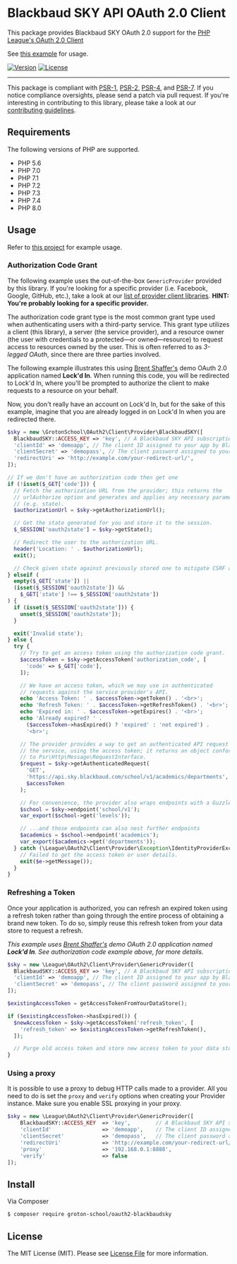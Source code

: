 # Blackbaud SKY API OAuth 2.0 Client

This package provides Blackbaud SKY OAuth 2.0 support for the [PHP League's OAuth 2.0 Client](https://oauth2-client.thephpleague.com/)

See [this example](https://github.com/groton-school/sky-api/tree/main/examples/oauth2) for usage.

[![Version](http://poser.pugx.org/groton-school/oauth2-blackbaudsky/version)](https://packagist.org/packages/groton-school/oauth2-blackbaudsky)
[![License](http://poser.pugx.org/groton-school/oauth2-blackbaudsky/license)](https://packagist.org/packages/groton-school/oauth2-blackbaudsky)

---

This package is compliant with [PSR-1][], [PSR-2][], [PSR-4][], and [PSR-7][]. If you notice compliance oversights, please send a patch via pull request. If you're interesting in contributing to this library, please take a look at our [contributing guidelines](CONTRIBUTING.md).

## Requirements

The following versions of PHP are supported.

- PHP 5.6
- PHP 7.0
- PHP 7.1
- PHP 7.2
- PHP 7.3
- PHP 7.4
- PHP 8.0

## Usage

Refer to [this project](https://github.com/groton-school/sky-api/tree/main/examples/oauth2) for example usage.

### Authorization Code Grant

The following example uses the out-of-the-box `GenericProvider` provided by this library. If you're looking for a specific provider (i.e. Facebook, Google, GitHub, etc.), take a look at our [list of provider client libraries](docs/providers/thirdparty.md). **HINT: You're probably looking for a specific provider.**

The authorization code grant type is the most common grant type used when authenticating users with a third-party service. This grant type utilizes a client (this library), a server (the service provider), and a resource owner (the user with credentials to a protected—or owned—resource) to request access to resources owned by the user. This is often referred to as _3-legged OAuth_, since there are three parties involved.

The following example illustrates this using [Brent Shaffer's](https://github.com/bshaffer) demo OAuth 2.0 application named **Lock'd In**. When running this code, you will be redirected to Lock'd In, where you'll be prompted to authorize the client to make requests to a resource on your behalf.

Now, you don't really have an account on Lock'd In, but for the sake of this example, imagine that you are already logged in on Lock'd In when you are redirected there.

```php
$sky = new \GrotonSchool\OAuth2\Client\Provider\BlackbaudSKY([
  BlackbaudSKY::ACCESS_KEY => 'key', // A Blackbaud SKY API subscription access key
  'clientId' => 'demoapp', // The client ID assigned to your app by Blackbaud
  'clientSecret' => 'demopass', // The client password assigned to your app by Blackbaud
  'redirectUri' => 'http://example.com/your-redirect-url/',
]);

// If we don't have an authorization code then get one
if (!isset($_GET['code'])) {
  // Fetch the authorization URL from the provider; this returns the
  // urlAuthorize option and generates and applies any necessary parameters
  // (e.g. state).
  $authorizationUrl = $sky->getAuthorizationUrl();

  // Get the state generated for you and store it to the session.
  $_SESSION['oauth2state'] = $sky->getState();

  // Redirect the user to the authorization URL.
  header('Location: ' . $authorizationUrl);
  exit();

  // Check given state against previously stored one to mitigate CSRF attack
} elseif (
  empty($_GET['state']) ||
  (isset($_SESSION['oauth2state']) &&
    $_GET['state'] !== $_SESSION['oauth2state'])
) {
  if (isset($_SESSION['oauth2state'])) {
    unset($_SESSION['oauth2state']);
  }

  exit('Invalid state');
} else {
  try {
    // Try to get an access token using the authorization code grant.
    $accessToken = $sky->getAccessToken('authorization_code', [
      'code' => $_GET['code'],
    ]);

    // We have an access token, which we may use in authenticated
    // requests against the service provider's API.
    echo 'Access Token: ' . $accessToken->getToken() . '<br>';
    echo 'Refresh Token: ' . $accessToken->getRefreshToken() . '<br>';
    echo 'Expired in: ' . $accessToken->getExpires() . '<br>';
    echo 'Already expired? ' .
      ($accessToken->hasExpired() ? 'expired' : 'not expired') .
      '<br>';

    // The provider provides a way to get an authenticated API request for
    // the service, using the access token; it returns an object conforming
    // to Psr\Http\Message\RequestInterface.
    $request = $sky->getAuthenticatedRequest(
      'GET',
      'https://api.sky.blackbaud.com/school/v1/academics/departments',
      $accessToken
    );

    // For convenience, the provider also wraps endpoints with a Guzzle client
    $school = $sky->endpoint('school/v1');
    var_export($school->get('levels'));

    // ...and those endpoints can also nest further endpoints
    $academics = $school->endpoint('academics');
    var_export($academics->get('departments'));
  } catch (\League\OAuth2\Client\Provider\Exception\IdentityProviderException $e) {
    // Failed to get the access token or user details.
    exit($e->getMessage());
  }
}
```

### Refreshing a Token

Once your application is authorized, you can refresh an expired token using a refresh token rather than going through the entire process of obtaining a brand new token. To do so, simply reuse this refresh token from your data store to request a refresh.

_This example uses [Brent Shaffer's](https://github.com/bshaffer) demo OAuth 2.0 application named **Lock'd In**. See authorization code example above, for more details._

```php
$sky = new \League\OAuth2\Client\Provider\GenericProvider([
  BlackbaudSKY::ACCESS_KEY => 'key', // A Blackbaud SKY API subscription access key
  'clientId' => 'demoapp', // The client ID assigned to your app by Blackbaud
  'clientSecret' => 'demopass', // The client password assigned to your app by Blackbaud
]);

$existingAccessToken = getAccessTokenFromYourDataStore();

if ($existingAccessToken->hasExpired()) {
  $newAccessToken = $sky->getAccessToken('refresh_token', [
    'refresh_token' => $existingAccessToken->getRefreshToken(),
  ]);

  // Purge old access token and store new access token to your data store.
}
```

### Using a proxy

It is possible to use a proxy to debug HTTP calls made to a provider. All you need to do is set the `proxy` and `verify` options when creating your Provider instance. Make sure you enable SSL proxying in your proxy.

```php
$sky = new \League\OAuth2\Client\Provider\GenericProvider([
    BlackbaudSKY::ACCESS_KEY  => 'key',        // A Blackbaud SKY API subscription access key
    'clientId'                => 'demoapp',    // The client ID assigned to your app by Blackbaud
    'clientSecret'            => 'demopass',   // The client password assigned to your app by Blackbaud
    'redirectUri'             => 'http://example.com/your-redirect-url/'
    'proxy'                   => '192.168.0.1:8888',
    'verify'                  => false
]);
```

## Install

Via Composer

```bash
$ composer require groton-school/oauth2-blackbaudsky
```

## License

The MIT License (MIT). Please see [License File](https://github.com/thephpleague/oauth2-client/blob/master/LICENSE) for more information.

[PSR-1]: https://github.com/php-fig/fig-standards/blob/master/accepted/PSR-1-basic-coding-standard.md
[PSR-2]: https://github.com/php-fig/fig-standards/blob/master/accepted/PSR-2-coding-style-guide.md
[PSR-4]: https://github.com/php-fig/fig-standards/blob/master/accepted/PSR-4-autoloader.md
[PSR-7]: https://github.com/php-fig/fig-standards/blob/master/accepted/PSR-7-http-message.md

